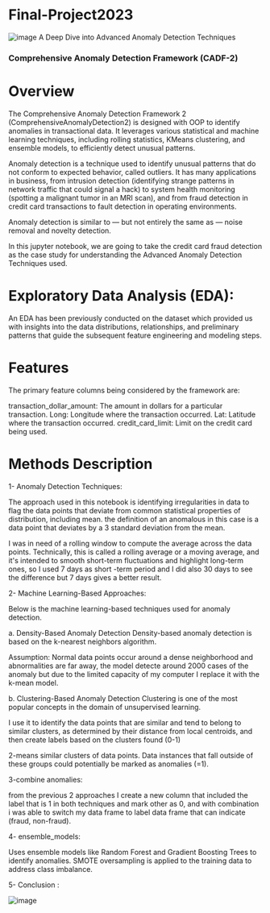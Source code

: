 # Final-Project2023
![image](https://github.com/hajar-kaddouri/Final-Project2023/assets/125761572/6931c387-4b06-423c-befd-674e65cece36)
                            A Deep Dive into Advanced Anomaly Detection Techniques


### Comprehensive Anomaly Detection Framework (CADF-2)
# Overview
The Comprehensive Anomaly Detection Framework 2 (ComprehensiveAnomalyDetection2) is designed with OOP to identify anomalies in transactional data. It leverages various statistical and machine learning techniques, including rolling statistics, KMeans clustering, and ensemble models, to efficiently detect unusual patterns.

Anomaly detection is a technique used to identify unusual patterns that do not conform to expected behavior, called outliers. It has many applications in business, from intrusion detection (identifying strange patterns in network traffic that could signal a hack) to system health monitoring (spotting a malignant tumor in an MRI scan), and from fraud detection in credit card transactions to fault detection in operating environments.

Anomaly detection is similar to — but not entirely the same as — noise removal and novelty detection.

In this jupyter notebook, we are going to take the credit card fraud detection as the case study for understanding the Advanced Anomaly Detection Techniques used.

# Exploratory Data Analysis (EDA):

An EDA has been previously conducted on the dataset which provided us with insights into the data distributions, relationships, and preliminary patterns that guide the subsequent feature engineering and modeling steps.

# Features
The primary feature columns being considered by the framework are:

transaction_dollar_amount: The amount in dollars for a particular transaction.
Long: Longitude where the transaction occurred.
Lat: Latitude where the transaction occurred.
credit_card_limit: Limit on the credit card being used.

# Methods Description

1- Anomaly Detection Techniques:

The approach used in this notebook is identifying irregularities in data to flag the data points that deviate from common statistical properties of distribution, including mean. the definition of an anomalous in this case is a data point that deviates by a 3 standard deviation from the mean.

I was in need of a rolling window to compute the average across the data points. Technically, this is called a rolling average or a moving average, and it's intended to smooth short-term fluctuations and highlight long-term ones, so I used 7 days as short -term period and I did also 30 days to see the difference but 7 days gives a better result.

2- Machine Learning-Based Approaches:

Below is the machine learning-based techniques used for anomaly detection.

a. Density-Based Anomaly Detection Density-based anomaly detection is based on the k-nearest neighbors algorithm.

Assumption: Normal data points occur around a dense neighborhood and abnormalities are far away, the model detecte around 2000 cases of the anomaly but due to the limited capacity of my computer I replace it with the k-mean model.

b. Clustering-Based Anomaly Detection Clustering is one of the most popular concepts in the domain of unsupervised learning.

I use it to identify the data points that are similar and tend to belong to similar  clusters, as determined by their distance from local centroids, and then create labels based on the clusters found (0-1)

2-means similar clusters of data points. Data instances that fall outside of these groups could potentially be marked as anomalies (=1).

3-combine anomalies:

from the previous 2 approaches I create a new column that included the label that is 1 in both techniques and mark other as 0, and with combination i was able to switch my data frame to label data frame that can indicate (fraud, non-fraud).


4- ensemble_models:

Uses ensemble models like Random Forest and Gradient Boosting Trees to identify anomalies. SMOTE oversampling is applied to the training data to address class imbalance.

5- Conclusion :


![image](https://github.com/hajar-kaddouri/Final-Project2023/assets/125761572/7ef91d5e-ca05-4756-9611-fe4d438cda86)

